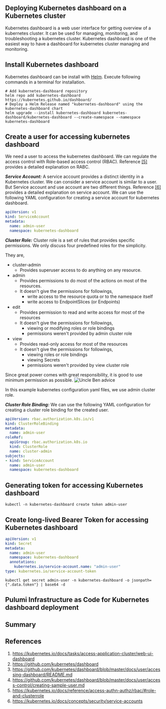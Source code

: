 ## Deploying Kubernetes dashboard on a Kubernetes cluster

Kubernetes dashboard is a web user interface for getting overview of a kubernetes cluster.
It can be used for managing, monitoring, and troubleshooting a kubernetes cluster.
Kubernetes dashboard is one of the easiest way to have a dashboard for kubernetes cluster managing and monitoring.

## Install Kubernetes dashboard

Kubernetes dashboard can be install with [Helm](https://helm.sh).
Execute following commands in a terminal for installation.

```shell
# Add kubernetes-dashboard repository
helm repo add kubernetes-dashboard https://kubernetes.github.io/dashboard/
# Deploy a Helm Release named "kubernetes-dashboard" using the kubernetes-dashboard chart
helm upgrade --install kubernetes-dashboard kubernetes-dashboard/kubernetes-dashboard --create-namespace --namespace kubernetes-dashboard
```

## Create a user for accessing kubernetes dashboard

We need a user to access the kubernetes dashboard.
We can regulate the access control with Role-based access control (RBAC).
Reference [[5]](https://kubernetes.io/docs/reference/access-authn-authz/rbac/#role-and-clusterrole) provides a detailed explanation on RABC.

***Service Account:*** 
A service account provides a distinct identity in a Kubernetes cluster.
We can consider a service account is similar to a user.
But Service account and use account are two different things.
Reference [[6]](https://kubernetes.io/docs/concepts/security/service-accounts) provides a detailed explanation on service account.
We can use the following YAML configuration for creating a service account for kubernetes dashboard.

```yaml
apiVersion: v1
kind: ServiceAccount
metadata:
  name: admin-user
  namespace: kubernetes-dashboard
```

***Cluster Role:*** 
Cluster role is a set of rules that provides specific permissions.
We only discuss four predefined roles for the simplicity.

They are,
- cluster-admin
  - Provides superuser access to do anything on any resource.
- admin
  - Provides permissions to do most of the actions on most of the resources.
  - It doesn't give the permissions for followings,
    - write access to the resource quota or to the namespace itself
    - write access to EndpointSlices (or Endpoints)
- edit
  - Provides permission to read and write access for most of the resources
  - It doesn't give the permissions for followings,
    - viewing or modifying roles or role bindings
    - permissions weren't provided by admin cluster role
- view
  - Provides read-only access for most of the resources
  - It doesn't give the permissions for followings,
    - viewing roles or role bindings
    - viewing Secrets
    - permissions weren't provided by view cluster role

Since great power comes with great responsibility, it is good to use minimum permission as possible.
![Uncle Ben advice](https://i.giphy.com/media/v1.Y2lkPTc5MGI3NjExdXByam4wdWpsZzFydnlkaXg1ejNsZHR0b2MzdTd2enViZnVoY2N2OCZlcD12MV9pbnRlcm5hbF9naWZfYnlfaWQmY3Q9Zw/10KIsXhwdoerHW/giphy.gif)

In this example kubernetes configuration yaml files, we use admin cluster role.

***Cluster Role Binding:*** 
We can use the following YAML configuration for creating a cluster role binding for the created user.

```yaml
apiVersion: rbac.authorization.k8s.io/v1
kind: ClusterRoleBinding
metadata:
  name: admin-user
roleRef:
  apiGroup: rbac.authorization.k8s.io
  kind: ClusterRole
  name: cluster-admin
subjects:
- kind: ServiceAccount
  name: admin-user
  namespace: kubernetes-dashboard
```

## Generating token for accessing Kubernetes dashboard

```shell
kubectl -n kubernetes-dashboard create token admin-user
```

## Create long-lived Bearer Token for accessing Kubernetes dashboard

```yaml
apiVersion: v1
kind: Secret
metadata:
  name: admin-user
  namespace: kubernetes-dashboard
  annotations:
    kubernetes.io/service-account.name: "admin-user"   
type: kubernetes.io/service-account-token  
```

```shell
kubectl get secret admin-user -n kubernetes-dashboard -o jsonpath={".data.token"} | base64 -d
```

## Pulumi Infrastructure as Code for Kubernetes dashboard deployment

## Summary

## References
1. https://kubernetes.io/docs/tasks/access-application-cluster/web-ui-dashboard
2. https://github.com/kubernetes/dashboard
3. https://github.com/kubernetes/dashboard/blob/master/docs/user/accessing-dashboard/README.md
4. https://github.com/kubernetes/dashboard/blob/master/docs/user/access-control/creating-sample-user.md
5. https://kubernetes.io/docs/reference/access-authn-authz/rbac/#role-and-clusterrole
6. https://kubernetes.io/docs/concepts/security/service-accounts
